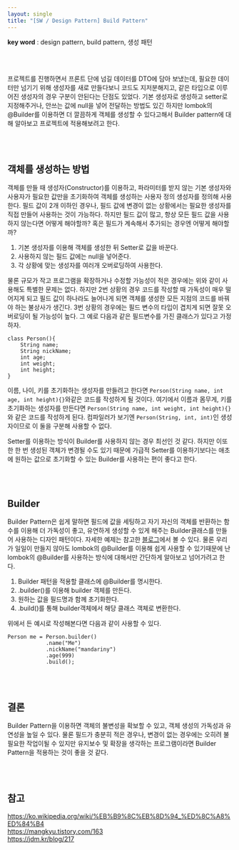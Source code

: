 ```yaml
---
layout: single
title: "[SW / Design Pattern] Build Pattern"
---
```


**key word** : design pattern, build pattern, 생성 패턴

<br><br>

프로젝트를 진행하면서 프론트 단에 넘길 데이터를 DTO에 담아 보냈는데, 필요한 데이터만 넘기기 위해 생성자를 새로 만들다보니 코드도 지저분해지고, 같은 타입으로 이루어진 생성자의 경우 구분이 안된다는 단점도 있었다. 기본 생성자로 생성하고 setter로 지정해주거나, 안쓰는 값에 null을 넣어 전달하는 방법도 있긴 하지만 lombok의 @Builder를 이용하면 더 깔끔하게 객체를 생성할 수 있다고해서 Builder pattern에 대해 알아보고 프로젝트에 적용해보려고 한다.

<br><br>

## 객체를 생성하는 방법

객체를 만들 때 생성자(Constructor)를 이용하고, 파라미터를 받지 않는 기본 생성자와 사용자가 필요한 값만을 초기화하여 객체를 생성하는 사용자 정의 생성자를 정의해 사용한다. 필드 값이 2개 이하인 경우나, 필드 값에 변경이 없는 상황에서는 필요한 생성자를 직접 만들어 사용하는 것이 가능하다. 하지만 필드 값이 많고, 항상 모든 필드 값을 사용하지 않는다면 어떻게 해야할까? 혹은 필드가 계속해서 추가되는 경우엔 어떻게 해야할까?

1. 기본 생성자를 이용해 객체를 생성한 뒤 Setter로 값을 바꾼다.
2. 사용하지 않는 필드 값에는 null을 넣어준다.
3. 각 상황에 맞는 생성자를 여러개 오버로딩하여 사용한다.

물론 규모가 작고 프로그램을 확장하거나 수정할 가능성이 적은 경우에는 위와 같이 사용해도 특별한 문제는 없다. 하지만 2번 상황의 경우 코드를 작성할 때 가독성이 매우 떨어지게 되고 필드 값이 하나라도 늘어나게 되면 객체를 생성한 모든 지점의 코드를 바꿔야 하는 불상사가 생긴다. 3번 상황의 경우에는 필드 변수의 타입이 겹치게 되면 잘못 오버로딩이 될 가능성이 높다. 그 예로 다음과 같은 필드변수를 가진 클래스가 있다고 가정하자.

```
class Person(){
    String name;
    String nickName;
    int age;
    int weight;
    int height;
}
```

이름, 나이, 키를 초기화하는 생성자를 만들려고 한다면 `Person(String name, int age, int height){}`와같은 코드를 작성하게 될 것이다. 여기에서 이름과 몸무게, 키를 초기화하는 생성자를 만든다면 `Person(String name, int weight, int height){}`와 같은 코드를 작성하게 된다. 컴파일러가 보기엔 `Person(String, int, int)`인 생성자이므로 이 둘을 구분해 사용할 수 없다.

Setter를 이용하는 방식이 Builder를 사용하지 않는 경우 최선인 것 같다. 하지만 이또한 한 번 생성된 객체가 변경될 수도 있기 때문에 가급적 Setter를 이용하기보다는 애초에 원하는 값으로 초기화할 수 있는 Builder를 사용하는 편이 좋다고 한다.

<br><br>

## Builder

Builder Pattern은 쉽게 말하면 필드에 값을 세팅하고 자기 자신의 객체를 반환하는 함수를 이용해 더 가독성이 좋고, 유연하게 생성할 수 있게 해주는 Builder클래스를 만들어 사용하는 디자인 패턴이다. 자세한 예제는 참고한 [블로그](https://jdm.kr/blog/217)에서 볼 수 있다. 물론 우리가 일일이 만들지 않아도 lombok의 @Builder를 이용해 쉽게 사용할 수 있기때문에 난 lombok의 @Builder를 사용하는 방식에 대해서만 간단하게 알아보고 넘어가려고 한다.

1. Builder 패턴을 적용할 클래스에 @Builder를 명시한다.
2. .builder()를 이용해 builder 객체를 만든다.
3. 원하는 값을 필드명과 함께 초기화한다.
4. .build()를 통해 builder객체에서 해당 클래스 객체로 변환한다.

위에서 든 예시로 작성해본다면 다음과 같이 사용할 수 있다.

```
Person me = Person.builder()
            .name("Me")
            .nickName("mandariny")
            .age(999)
            .build();
```

<br><br>

## 결론

Builder Pattern을 이용하면 객체의 불변성을 확보할 수 있고, 객체 생성의 가독성과 유연성을 높일 수 있다. 물론 필드가 충분히 적은 경우나, 변경이 없는 경우에는 오히려 불필요한 작업이될 수 있지만 유지보수 및 확장을 생각하는 프로그램이라면 Builder Pattern을 적용하는 것이 좋을 것 같다.

<br><br>

## 참고

https://ko.wikipedia.org/wiki/%EB%B9%8C%EB%8D%94_%ED%8C%A8%ED%84%B4 <br>
https://mangkyu.tistory.com/163 <br>
https://jdm.kr/blog/217
